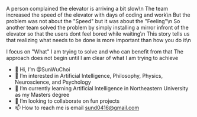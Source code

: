 A person complained the elevator is arriving a bit slow\n
The team increased the speed of the elevator with days of coding and work\n
But the problem was not about the "Speed" but it was about the "Feeling"\n
So another team solved the problem by simply installing a mirror infront of the elevator so that the users dont feel bored while waiting\n
This story tells us that realizing what needs to be done is more important than how you do it\n

I focus on "What" I am trying to solve and who can benefit from that
The approach does not begin until I am clear of what I am trying to achieve

- 👋 Hi, I’m @SunWuChoi
- 👀 I’m interested in Artificial Intelligence, Philosophy, Physics, Neuroscience, and Psychology
- 🌱 I’m currently learning Artificial Intelligence in Northeastern University as my Masters degree
- 💞️ I’m looking to collaborate on fun projects
- 📫 How to reach me is email sund0416@gmail.com

<!---
sund0416/sund0416 is a ✨ special ✨ repository because its `README.md` (this file) appears on your GitHub profile.
You can click the Preview link to take a look at your changes.
--->
